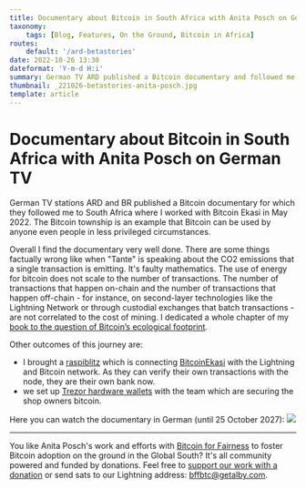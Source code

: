 ```yaml
---
title: Documentary about Bitcoin in South Africa with Anita Posch on German TV
taxonomy:
    tags: [Blog, Features, On the Ground, Bitcoin in Africa]
routes:
    default: '/ard-betastories'
date: 2022-10-26 13:30
dateformat: 'Y-m-d H:i'
summary: German TV ARD published a Bitcoin documentary and followed me to South Africa where I worked with Bitcoin Ekasi in May 2022.
thumbnail: _221026-betastories-anita-posch.jpg
template: article
---
```


# Documentary about Bitcoin in South Africa with Anita Posch on German TV

German TV stations ARD and BR published a Bitcoin documentary for which they followed me to South Africa where I worked with Bitcoin Ekasi in May 2022. The Bitcoin township is an example that Bitcoin can be used by anyone even people in less privileged circumstances.

Overall I find the documentary very well done. There are some things factually wrong like when "Tante" is speaking about the CO2 emissions that a single transaction is emitting. It's faulty mathematics. The use of energy for bitcoin does not scale to the number of transactions. The number of transactions that happen on-chain and the number of transactions that happen off-chain - for instance, on second-layer technologies like the Lightning Network or through custodial exchanges that batch transactions - are not correlated to the cost of mining. I dedicated a whole chapter of my [book to the question of Bitcoin’s ecological footprint](https://learnbitcoin.link).

Other outcomes of this journey are:   
* I brought a [raspiblitz](https://twitter.com/raspiblitz) which is connecting [BitcoinEkasi](https://twitter.com/BitcoinEkasi) with the Lightning and Bitcoin network. As they can verify their own transactions with the node, they are their own bank now.
* we set up [Trezor hardware wallets](https://trezor.com) with the team which are securing the shop owners bitcoin.

Here you can watch the documentary in German (until 25 October 2027):
[![](articles-2022/221026-ard-betastories/_221026-betastories-anita-posch.jpg)](https://www.ardmediathek.de/video/beta-stories-schoene-neue-kryptowelt/folge-1-bitcoin-die-grosse-verheissung-s01-e01/br-fernsehen/Y3JpZDovL2JyLmRlL3ZpZGVvLzBlOTdjYzQ2LTI4MGMtNDlhZC1iMTkwLWNiY2FiNDcyNTRjOA)

---
You like Anita Posch's work and efforts with [Bitcoin for Fairness](https://bffbtc.org) to foster Bitcoin adoption on the ground in the Global South? It's all community powered and funded by donations. Feel free to [support our work with a donation](https://anita.link/donate) or send sats to our Lightning address: bffbtc@getalby.com.

